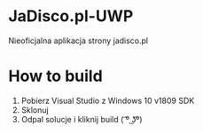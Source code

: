 # JaDisco.pl-UWP

Nieoficjalna aplikacja strony jadisco.pl

# How to build
1. Pobierz Visual Studio z Windows 10 v1809 SDK
2. Sklonuj
3. Odpal solucje i kliknij build ( ͡º ͜ʖ͡º)
